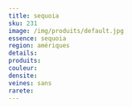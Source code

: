 ```yaml
---
title: sequoia
sku: 231
image: /img/produits/default.jpg
essence: sequoia
region: amériques
details: 
produits:
couleur: 
densite: 
veines: sans
rarete: 
---
```

